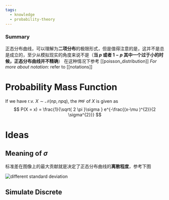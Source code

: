```yaml
---
tags:
  - knowledge
  - probability-theory
---
```

### Summary
正态分布曲线，可以理解为**二项分布**的极限形式，但是值得注意的是，这并不是总是成立的，至少从模拟现实的角度来说不是（**当 $p$ 或者 $1-p$ 其中一个过于小的时候，正态分布曲线并不精确**）
在这种情况下参考 [[poisson_distribution]]
*For more about notation*: refer to [[notations]]

# Probability Mass Function
If we have r.v. $X \sim \mathcal{N}(np, npq)$, the `PMF` of $X$ is given as
$$
P(X = x) = \frac{1}{\sqrt{ 2 \pi  }\sigma } e^{-\frac{(x-\mu )^{2}}{2 \sigma^{2}}}
$$

# Ideas
## Meaning of $\sigma$
标准差在图像上的最大贡献就是决定了正态分布曲线的**离散程度**，参考下图

![different standard deviation](different_sd.png)

## Simulate Discrete